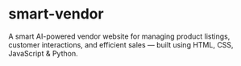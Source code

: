 # smart-vendor
A smart AI-powered vendor website for managing product listings, customer interactions, and efficient sales — built using HTML, CSS, JavaScript &amp; Python.
